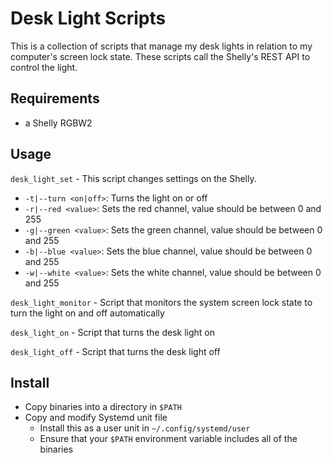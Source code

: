 # Desk Light Scripts

This is a collection of scripts that manage my desk lights in relation to my computer's screen lock state. These scripts call the Shelly's REST API to control the light.

## Requirements

- a Shelly RGBW2

## Usage

`desk_light_set` - This script changes settings on the Shelly.
- `-t|--turn <on|off>`: Turns the light on or off
- `-r|--red <value>`: Sets the red channel, value should be between 0 and 255
- `-g|--green <value>`: Sets the green channel, value should be between 0 and 255
- `-b|--blue <value>`: Sets the blue channel, value should be between 0 and 255
- `-w|--white <value>`: Sets the white channel, value should be between 0 and 255

`desk_light_monitor` - Script that monitors the system screen lock state to turn the light on and off automatically

`desk_light_on` - Script that turns the desk light on

`desk_light_off` - Script that turns the desk light off

## Install

- Copy binaries into a directory in `$PATH`
- Copy and modify Systemd unit file
    - Install this as a user unit in `~/.config/systemd/user`
    - Ensure that your `$PATH` environment variable includes all of the binaries